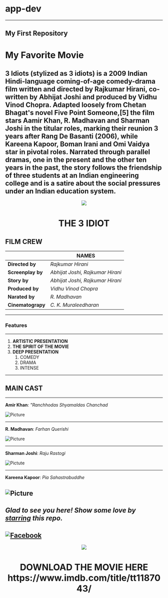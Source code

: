 # app-dev
-------------------------------------------------------------------------------------------------------------------------------------------------
My First Repository 
-------------------------------------------------------------------------------------------------------------------------------------------------

# My Favorite Movie


 3 Idiots (stylized as 3 idiots) is a 2009 Indian Hindi-language coming-of-age comedy-drama film written and directed by Rajkumar Hirani, co-written by Abhijat Joshi and produced by Vidhu Vinod Chopra. Adapted loosely from Chetan Bhagat's novel Five Point Someone,[5] the film stars Aamir Khan, R. Madhavan and Sharman Joshi in the titular roles, marking their reunion 3 years after Rang De Basanti (2006), while Kareena Kapoor, Boman Irani and Omi Vaidya star in pivotal roles. Narrated through parallel dramas, one in the present and the other ten years in the past, the story follows the friendship of three students at an Indian engineering college and is a satire about the social pressures under an Indian education system.
 -------------------------------------------------------------------------------------------------------------------------------------------------

<p align="Center">
  <img src="https://th-i.thgim.com/public/migration_catalog/article16414705.ece/alternates/FREE_1200/3_IDIOTS">
  <br/>
  <h1 align="Center">THE 3 IDIOT</h1>
</p>


## FILM CREW
|   | NAMES |
|--------------------------------------------------------------------------------------------------------------------------------------------------------------------------------------------------------------------------------------------------------|----------------------------------------------------------------------------------------------|
| <b>Directed by</b> | *Rajkumar Hirani* |
| <b>Screenplay by</b> | *Abhijat Joshi, Rajkumar Hirani* |
| <b>Story by</b> | *Abhijat Joshi, Rajkumar Hirani* |
| <b>Produced by</b> | *Vidhu Vinod Chopra* |
| <b>Narated by</b> | *R. Madhavan* |
| <b>Cinematograpy</b> | *C. K. Muraleedharan* |
-------------------------------------------------------------------------------------------------------------------------------------------------
### Features
-------------------------------------------------------------------------------------------------------------------------------------------------
<ol>
  <li><b>ARTISTIC PRESENTATION</b></li>
  <li><b>THE SPIRIT OF THE MOVIE</b></li>
  <li><b>DEEP PRESENTATION</b>
    <ol>
      <li>COMEDY</li>
      <li>DRAMA</li>
      <li>INTENSE</li>
    </ol>
  </li>
</ol>

-------------------------------------------------------------------------------------------------------------------------------------------------

## MAIN CAST

  -------------------------------------------------------------------------------------------------------------------------------------------------
  
  **Amir Khan**: *"Ranchhodas Shyamaldas Chanchad*
 
 ![Picture](https://upload.wikimedia.org/wikipedia/commons/thumb/b/ba/Aamir_Khan_From_The_NDTV_Greenathon_at_Yash_Raj_Studios_%2811%29.jpg/318px-Aamir_Khan_From_The_NDTV_Greenathon_at_Yash_Raj_Studios_%2811%29.jpg)
  
  -------------------------------------------------------------------------------------------------------------------------------------------------
  
  **R. Madhavan**: *Farhan Querishi*
  
![Picture](https://upload.wikimedia.org/wikipedia/commons/thumb/c/cc/Madhavan_Saala_Khadoos_%28cropped%29.jpg/250px-Madhavan_Saala_Khadoos_%28cropped%29.jpg)
 
   -------------------------------------------------------------------------------------------------------------------------------------------------
   
**Sharman Joshi**: *Raju Rastogi*

![Pictute](https://upload.wikimedia.org/wikipedia/commons/thumb/4/4b/Sharman_Joshi_still3.jpg/220px-Sharman_Joshi_still3.jpg)

  -------------------------------------------------------------------------------------------------------------------------------------------------
**Kareena Kapoor**: *Pia Sahastrabuddhe*

![Picture](https://upload.wikimedia.org/wikipedia/commons/thumb/6/66/Kareena_Kapoor_at_TOIFA16.jpg/328px-Kareena_Kapoor_at_TOIFA16.jpg) 
 -------------------------------------------------------------------------------------------------------------------------------------------------

***Glad to see you here! Show some love by [starring](https://github.com/JamesVST?tab=repositories) this repo.***
-------------------------------------------------------------------------------------------------------------------------------------------------

[![Facebook](https://img.shields.io/static/v1.svg?label=follow&message=@JamVista&color=grey&logo=facebook&style=flat&logoColor=white&colorA=blue)](https://www.facebook.com/PEACE.since.2017JWV)
-------------------------------------------------------------------------------------------------------------------------------------------------

<p align="Center">
  <img src="https://upload.wikimedia.org/wikipedia/commons/6/69/IMDB_Logo_2016.svg">
  <br/>
  <h1 align="Center">DOWNLOAD THE MOVIE HERE https://www.imdb.com/title/tt1187043/</h1>                                                                                            
</p>
